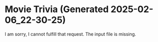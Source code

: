 # Movie Trivia (Generated 2025-02-06_22-30-25)

I am sorry, I cannot fulfill that request. The input file is missing.